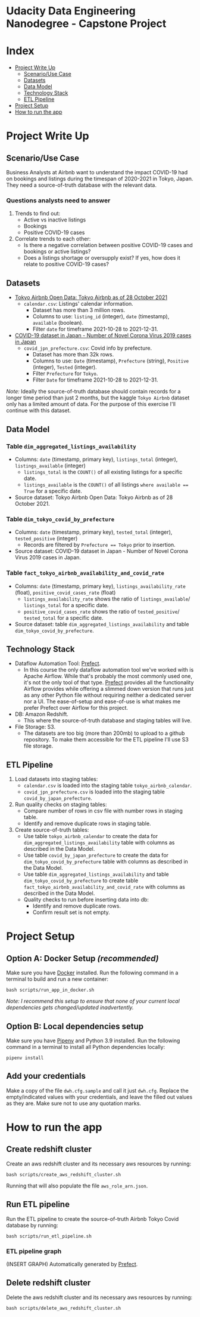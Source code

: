 # Udacity Data Engineering Nanodegree - Capstone Project

# Index
- [Project Write Up](./README.md#project-write-up)
   - [Scenario/Use Case](./README.md#scenariouse-case)
   - [Datasets](./README.md#datasets)
   - [Data Model](./README.md#data-model)
   - [Technology Stack](./README.md#technology-stack)
   - [ETL Pipeline](./README.md#etl-pipeline)  
- [Project Setup](./README.md#project-setup)
- [How to run the app](./README.md#how-to-run-the-app)

# Project Write Up
## Scenario/Use Case
Business Analysts at Airbnb want to understand the impact COVID-19 had on bookings and listings 
during the timespan of 2020-2021 in Tokyo, Japan. They need a source-of-truth database with the relevant data.

### Questions analysts need to answer
1. Trends to find out:
   - Active vs inactive listings
   - Bookings
   - Positive COVID-19 cases
2. Correlate trends to each other:
   - Is there a negative correlation between positive COVID-19 cases and bookings or active listings?
   - Does a listings shortage or oversupply exist? If yes, how does it relate to positive COVID-19 cases?

## Datasets
- [Tokyo Airbnb Open Data: Tokyo Airbnb as of 28 October 2021](https://www.kaggle.com/tsarromanov/tokyo-airbnb-open-data)
   - `calendar.csv`: Listings' calendar information.
      - Dataset has more than 3 million rows.
      - Columns to use: `listing_id` (integer), `date` (timestamp), `available` (boolean).
      - Filter `date` for timeframe 2021-10-28 to 2021-12-31. 
- [COVID-19 dataset in Japan - Number of Novel Corona Virus 2019 cases in Japan](https://www.kaggle.com/lisphilar/covid19-dataset-in-japan)
   - `covid_jpn_prefecture.csv`: Covid info by prefecture.
      - Dataset has more than 32k rows.
      - Columns to use: `Date` (timestamp), `Prefecture` (string), `Positive` (integer), `Tested` (integer).
      - Filter `Prefecture` for `Tokyo`.
      - Filter `Date` for timeframe 2021-10-28 to 2021-12-31.

*Note:* Ideally the source-of-truth database should contain records for a longer time period than just 2 months, but the kaggle `Tokyo Airbnb` dataset only has a limited amount of data. For the purpose of this exercise I'll continue with this dataset.

## Data Model

### Table `dim_aggregated_listings_availability`
- Columns: `date` (timestamp, primary key), `listings_total` (integer), `listings_available` (integer)
   - `listings_total` is the `COUNT()` of all existing listings for a specific date.
   - `listings_available` is the `COUNT()` of all listings `where available == True` for a specific date.
- Source dataset: Tokyo Airbnb Open Data: Tokyo Airbnb as of 28 October 2021.

### Table `dim_tokyo_covid_by_prefecture`
- Columns: `date` (timestamp, primary key), `tested_total` (integer), `tested_positive` (integer)
   - Records are filtered by `Prefecture == Tokyo` prior to insertion.
- Source dataset: COVID-19 dataset in Japan - Number of Novel Corona Virus 2019 cases in Japan.

### Table `fact_tokyo_airbnb_availability_and_covid_rate`
- Columns: `date` (timestamp, primary key), `listings_availability_rate` (float), `positive_covid_cases_rate` (float)
   - `listings_availability_rate` shows the ratio of `listings_available`/ `listings_total` for a specific date.
   - `positive_covid_cases_rate` shows the ratio of `tested_positive`/ `tested_total` for a specific date.
- Source dataset: table `dim_aggregated_listings_availability` and table `dim_tokyo_covid_by_prefecture`.

  
## Technology Stack
- Dataflow Automation Tool: [Prefect](https://www.prefect.io/).
   - In this course the only dataflow automation tool we've worked with is Apache Airflow. While that's probably the most commonly used one, it's not the only tool of that type. [Prefect](https://www.prefect.io/) provides all the functionality Airflow provides while offering a slimmed down version that runs just as any other Python file without requiring neither a dedicated server nor a UI. The ease-of-setup and ease-of-use is what makes me prefer Prefect over Airflow for this project.
- DB: Amazon Redshift.
   - This where the source-of-truth database and staging tables will live. 
- File Storage: S3.
   - The datasets are too big (more than 200mb) to upload to a github repository. To make them accessible for the ETL pipeline I'll use S3 file storage.


## ETL Pipeline
1. Load datasets into staging tables:
   - `calendar.csv` is loaded into the staging table `tokyo_airbnb_calendar`.
   - `covid_jpn_prefecture.csv` is loaded into the staging table `covid_by_japan_prefecture`. 
2. Run quality checks on staging tables:
   - Compare number of rows in csv file with number rows in staging table.
   - Identify and remove duplicate rows in staging table.
3. Create source-of-truth tables:
   - Use table `tokyo_airbnb_calendar` to create the data for `dim_aggregated_listings_availability` table with columns as described in the Data Model.
   - Use table `covid_by_japan_prefecture` to create the data for `dim_tokyo_covid_by_prefecture` table with columns as described in the Data Model.
   - Use table `dim_aggregated_listings_availability` and table `dim_tokyo_covid_by_prefecture` to create table `fact_tokyo_airbnb_availability_and_covid_rate` with columns as described in the Data Model.
   - Quality checks to run before inserting data into db:
      - Identify and remove duplicate rows.
      - Confirm result set is not empty.

# Project Setup

## Option A: Docker Setup *(recommended)*
Make sure you have [Docker](https://www.docker.com/) installed.
Run the following command in a terminal to build and run a new container:
```
bash scripts/run_app_in_docker.sh
```
*Note: I recommend this setup to ensure that none of your current local dependencies
gets changed/updated inadvertently.*

## Option B: Local dependencies setup
Make sure you have [Pipenv](https://pipenv.pypa.io/en/latest/) and Python 3.9 installed.
Run the following command in a terminal to install all Python dependencies locally:
```
pipenv install
```

## Add your credentials
Make a copy of the file `dwh.cfg.sample` and call it just `dwh.cfg`. Replace the empty/indicated values with your credentials, 
and leave the filled out values as they are. Make sure not to use any quotation marks.

# How to run the app

## Create redshift cluster
Create an aws redshift cluster and its necessary aws resources by running:
```
bash scripts/create_aws_redshift_cluster.sh
```

Running that will also populate the file `aws_role_arn.json`.
   
## Run ETL pipeline
Run the ETL pipeline to create the source-of-truth Airbnb Tokyo Covid database by running:
```
bash scripts/run_etl_pipeline.sh
```

### ETL pipeline graph
(INSERT GRAPH)
Automatically generated by [Prefect](https://www.prefect.io/).

## Delete redshift cluster
Delete the aws redshift cluster and its necessary aws resources by running:
```
bash scripts/delete_aws_redshift_cluster.sh
```
   
